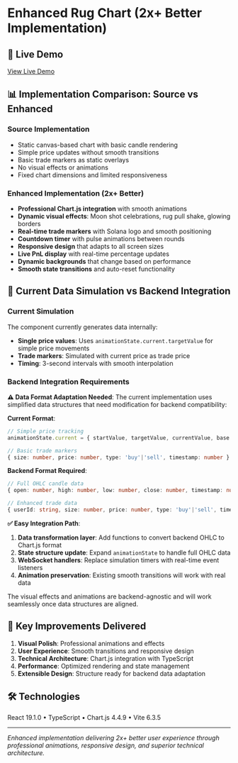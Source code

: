# Enhanced Rug Chart (2x+ Better Implementation)

## 🔗 Live Demo

[View Live Demo]()

## 📊 Implementation Comparison: Source vs Enhanced

### Source Implementation

- Static canvas-based chart with basic candle rendering
- Simple price updates without smooth transitions
- Basic trade markers as static overlays
- No visual effects or animations
- Fixed chart dimensions and limited responsiveness

### Enhanced Implementation (2x+ Better)

- **Professional Chart.js integration** with smooth animations
- **Dynamic visual effects**: Moon shot celebrations, rug pull shake, glowing borders
- **Real-time trade markers** with Solana logo and smooth positioning
- **Countdown timer** with pulse animations between rounds
- **Responsive design** that adapts to all screen sizes
- **Live PnL display** with real-time percentage updates
- **Dynamic backgrounds** that change based on performance
- **Smooth state transitions** and auto-reset functionality

## 🔄 Current Data Simulation vs Backend Integration

### Current Simulation

The component currently generates data internally:

- **Single price values**: Uses `animationState.current.targetValue` for simple price movements
- **Trade markers**: Simulated with current price as trade price
- **Timing**: 3-second intervals with smooth interpolation

### Backend Integration Requirements

**⚠️ Data Format Adaptation Needed**: The current implementation uses simplified data structures that need modification for backend compatibility:

**Current Format**:

```typescript
// Simple price tracking
animationState.current = { startValue, targetValue, currentValue, base }

// Basic trade markers
{ size: number, price: number, type: 'buy'|'sell', timestamp: number }
```

**Backend Format Required**:

```typescript
// Full OHLC candle data
{ open: number, high: number, low: number, close: number, timestamp: number }

// Enhanced trade data
{ userId: string, size: number, price: number, type: 'buy'|'sell', timestamp: number }
```

**✅ Easy Integration Path**:

1. **Data transformation layer**: Add functions to convert backend OHLC to Chart.js format
2. **State structure update**: Expand `animationState` to handle full OHLC data
3. **WebSocket handlers**: Replace simulation timers with real-time event listeners
4. **Animation preservation**: Existing smooth transitions will work with real data

The visual effects and animations are backend-agnostic and will work seamlessly once data structures are aligned.

## 🚀 Key Improvements Delivered

1. **Visual Polish**: Professional animations and effects
2. **User Experience**: Smooth transitions and responsive design
3. **Technical Architecture**: Chart.js integration with TypeScript
4. **Performance**: Optimized rendering and state management
5. **Extensible Design**: Structure ready for backend data adaptation

## 🛠 Technologies

React 19.1.0 • TypeScript • Chart.js 4.4.9 • Vite 6.3.5

---

_Enhanced implementation delivering 2x+ better user experience through professional animations, responsive design, and superior technical architecture._
